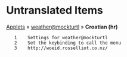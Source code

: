 # Untranslated Items
[Applets](../../../README.md) &#187; [weather@mockturtl](../README.md) &#187; **Croatian (hr)**

       1	Settings for weather@mockturtl
       2	Set the keybinding to call the menu
       3	http://woeid.rosselliot.co.nz/
